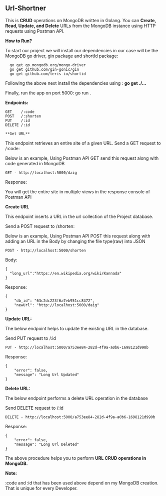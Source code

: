 ## Url-Shortner
This is **CRUD** operations on MongoDB written in Golang. You can **Create, Read, Update, and Delete** URLs from the MongoDB instance using HTTP requests using Postman API.

**How to Run?**

To start our project we will install our dependencies in our case will be the MongoDB go driver, gin package and shortId package:
```
  go get go.mongodb.org/mongo-driver
  go get github.com/gin-gonic/gin
  go get github.com/teris-io/shortid
```
Following the above next install the dependencies using :
**go get ./...**

Finally, run the app on port 5000:
go run .

**Endpoints:**
```
GET    /:code   
POST   /:shorten 
PUT    /:id    
DELETE /:id  

**Get URL**
```
This endpoint retrieves an entire site of a given URL.
Send a GET request to /:code:

Below is an example, Using Postman API GET send this request along with code generated in MongoDB
```
GET - http://localhost:5000/daig
```
Response:

You will get the entire site in multiple views in the response console of Postman API

**Create URL**

This endpoint inserts a URL in the url collection of the Project database.

Send a POST request to /shorten:

Below is an example, Using Postman API POST this request along with adding an URL in the Body by changing the file type(raw) into JSON
```
POST - http://localhost:5000/shorten
```
Body:
```
{
  "long_url":"https://en.wikipedia.org/wiki/Kannada"
}
```
Response:
```
{
    "db_id": "63c2dc223f6a7eb951cc8472",
    "newUrl": "http://localhost:5000/daig"
}
```
**Update URL:**

The below endpoint helps to update the existing URL in the database.

Send PUT request to /:id
```
PUT - http://localhost:5000/a753ee84-282d-4f9a-a0b6-1698121d990b
```

Response:
```
{
    "error": false,
    "message": "Long Url Updated"
}
```

**Delete URL:**

The below endpoint performs a delete URL operation in the database

Send DELETE request to /:id
```
DELETE - http://localhost:5000/a753ee84-282d-4f9a-a0b6-1698121d990b
```
Response:
```
{
    "error": false,
    "message": "Long Url Deleted"
}
```

The above procedure helps you to perform **URL CRUD operations in MongoDB.**

**Note:**

:code and :id that has been used above depend on my MongoDB creation. That is unique for every Developer.
